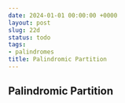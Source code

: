 ```yaml
---
date: 2024-01-01 00:00:00 +0000
layout: post
slug: 22d
status: todo
tags:
- palindromes
title: Palindromic Partition
---
```


## Palindromic Partition